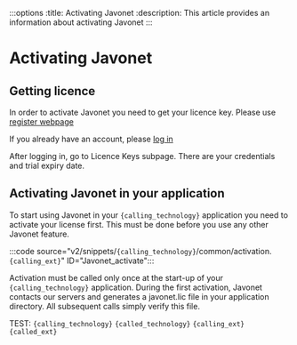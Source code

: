 :::options
:title: Activating Javonet
:description: This article provides an information about activating Javonet
:::

# Activating Javonet

## Getting licence

In order to activate Javonet you need to get your licence key. Please use [register webpage](https://my.javonet.com/signup/?type=free) 

If you already have an account, please [log in](https://my.javonet.com/signin/) 

After logging in, go to Licence Keys subpage. There are your credentials and trial expiry date.

## Activating Javonet in your application

To start using Javonet in your `{calling_technology}` application you need to activate your license first. This must be done before you use any other Javonet feature.

:::code source="v2/snippets/`{calling_technology}`/common/activation.`{calling_ext}`" ID="Javonet_activate":::

Activation must be called only once at the start-up of your `{calling_technology}` application. During the first activation, Javonet contacts our servers and generates a javonet.lic file in your application directory. All subsequent calls simply verify this file.

TEST:
`{calling_technology}`
`{called_technology}`
`{calling_ext}`
`{called_ext}`

